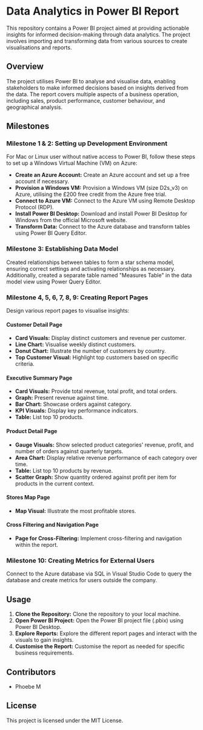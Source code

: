 # Data Analytics in Power BI Report

This repository contains a Power BI project aimed at providing actionable insights for informed decision-making through data analytics. The project involves importing and transforming data from various sources to create visualisations and reports.

## Overview

The project utilises Power BI to analyse and visualise data, enabling stakeholders to make informed decisions based on insights derived from the data. The report covers multiple aspects of a business operation, including sales, product performance, customer behaviour, and geographical analysis.

## Milestones

### Milestone 1 & 2: Setting up Development Environment

For Mac or Linux user without native access to Power BI, follow these steps to set up a Windows Virtual Machine (VM) on Azure:

- **Create an Azure Account:** Create an Azure account and set up a free account if necessary.
- **Provision a Windows VM:** Provision a Windows VM (size D2s_v3) on Azure, utilising the £200 free credit from the Azure free trial.
- **Connect to Azure VM:** Connect to the Azure VM using Remote Desktop Protocol (RDP).
- **Install Power BI Desktop:** Download and install Power BI Desktop for Windows from the official Microsoft website.
- **Transform Data:** Connect to the Azure database and transform tables using Power BI Query Editor.

### Milestone 3: Establishing Data Model

Created relationships between tables to form a star schema model, ensuring correct settings and activating relationships as necessary. Additionally, created a separate table named "Measures Table" in the data model view using Power Query Editor.

### Milestone 4, 5, 6, 7, 8, 9: Creating Report Pages

Design various report pages to visualise insights:

#### Customer Detail Page

- **Card Visuals:** Display distinct customers and revenue per customer.
- **Line Chart:** Visualise weekly distinct customers.
- **Donut Chart:** Illustrate the number of customers by country.
- **Top Customer Visual:** Highlight top customers based on specific criteria.

#### Executive Summary Page

- **Card Visuals:** Provide total revenue, total profit, and total orders.
- **Graph:** Present revenue against time.
- **Bar Chart:** Showcase orders against category.
- **KPI Visuals:** Display key performance indicators.
- **Table:** List top 10 products.

#### Product Detail Page

- **Gauge Visuals:** Show selected product categories' revenue, profit, and number of orders against quarterly targets.
- **Area Chart:** Display relative revenue performance of each category over time.
- **Table:** List top 10 products by revenue.
- **Scatter Graph:** Show quantity ordered against profit per item for products in the current context.

#### Stores Map Page

- **Map Visual:** Illustrate the most profitable stores.

#### Cross Filtering and Navigation Page

- **Page for Cross-Filtering:** Implement cross-filtering and navigation within the report.

### Milestone 10: Creating Metrics for External Users

Connect to the Azure database via SQL in Visual Studio Code to query the database and create metrics for users outside the company.

## Usage

1. **Clone the Repository:** Clone the repository to your local machine.
2. **Open Power BI Project:** Open the Power BI project file (.pbix) using Power BI Desktop.
3. **Explore Reports:** Explore the different report pages and interact with the visuals to gain insights.
4. **Customise the Report:** Customise the report as needed for specific business requirements.

## Contributors

- Phoebe M

## License

This project is licensed under the MIT License.


